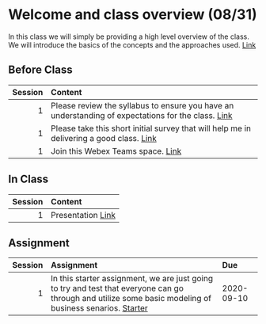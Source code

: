 Welcome and class overview  (08/31)
============================

In this class we will simply be providing a high level overview of the class.  We will introduce the basics of the concepts and the approaches used.  [Link](../../sessions/session1)

## Before Class

|   Session | Content                                                                                                                                                                                             |
|----------:|:----------------------------------------------------------------------------------------------------------------------------------------------------------------------------------------------------|
|         1 | Please review the syllabus to ensure you have an understanding of expectations for the class.  [Link](https://github.com/SeverinoCenter/impactful_innovators_website/raw/master/files/syllabus.pdf) |
|         1 | Please take this short initial survey that will help me in delivering a good  class.  [Link](https://forms.gle/6T7UdT7dZWboufeS7)                                                                   |
|         1 | Join this Webex Teams space.  [Link](https://eurl.io/#YnuX1CwNt)                                                                                                                                    |


## In Class

|   Session | Content                                                                     |
|----------:|:----------------------------------------------------------------------------|
|         1 | Presentation [Link](https://rpi.box.com/s/ldy9h2bfaz00gek5a9cotyz21sboab95) |


## Assignment

|   Session | Assignment                                                                                                                                                                                                         | Due        |
|----------:|:-------------------------------------------------------------------------------------------------------------------------------------------------------------------------------------------------------------------|:-----------|
|         1 | In this starter assignment, we are just going to try and test that everyone can go through and utilize some basic modeling of business senarios. [Starter](https://rpi.box.com/s/ldy9h2bfaz00gek5a9cotyz21sboab95) | 2020-09-10 |

